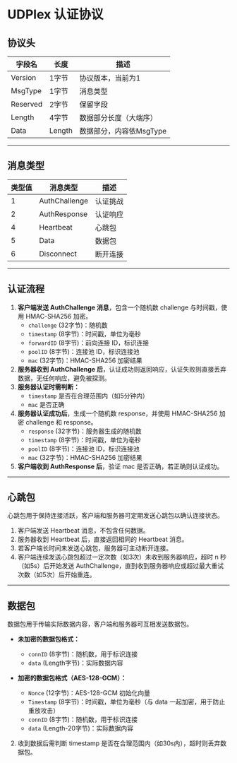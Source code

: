 # UDPlex 认证协议

## 协议头

| 字段名   | 长度   | 描述                     |
|----------|--------|--------------------------|
| Version  | 1字节  | 协议版本，当前为1        |
| MsgType  | 1字节  | 消息类型                 |
| Reserved | 2字节  | 保留字段                 |
| Length   | 4字节  | 数据部分长度（大端序）   |
| Data     | Length | 数据部分，内容依MsgType  |

---

## 消息类型

| 类型值 | 消息类型      | 描述         |
|--------|---------------|--------------|
| 1      | AuthChallenge | 认证挑战     |
| 2      | AuthResponse  | 认证响应     |
| 4      | Heartbeat     | 心跳包       |
| 5      | Data          | 数据包       |
| 6      | Disconnect    | 断开连接     |

---

## 认证流程

1. **客户端发送 AuthChallenge 消息**，包含一个随机数 challenge 与时间戳，使用 HMAC-SHA256 加密。
    - `challenge` (32字节)：随机数
    - `timestamp` (8字节)：时间戳，单位为毫秒
    - `forwardID` (8字节)：前向连接 ID，标识连接
    - `poolID` (8字节)：连接池 ID，标识连接池
    - `mac` (32字节)：HMAC-SHA256 加密结果
2. **服务器收到 AuthChallenge 后**，认证成功则返回响应，认证失败则直接丢弃数据，无任何响应，避免被探测。
3. **服务器认证时需判断：**
    - `timestamp` 是否在合理范围内（如5分钟内）
    - `mac` 是否正确
4. **服务器认证成功后**，生成一个随机数 response，并使用 HMAC-SHA256 加密 challenge 和 response。
    - `response` (32字节)：服务器生成的随机数
    - `timestamp` (8字节)：时间戳，单位为毫秒
    - `poolID` (8字节)：连接池 ID，标识连接池
    - `mac` (32字节)：HMAC-SHA256 加密结果
5. **客户端收到 AuthResponse 后**，验证 mac 是否正确，若正确则认证成功。

---

## 心跳包

心跳包用于保持连接活跃，客户端和服务器可定期发送心跳包以确认连接状态。

1. 客户端发送 Heartbeat 消息，不包含任何数据。
2. 服务器收到 Heartbeat 后，直接返回相同的 Heartbeat 消息。
3. 若客户端长时间未发送心跳包，服务器可主动断开连接。
4. 客户端连续发送心跳包超过一定次数（如3次）未收到服务器响应，超时 n 秒（如5s）后开始发送 AuthChallenge，直到收到服务器响应或超过最大重试次数（如5次）后开始重连。

---

## 数据包

数据包用于传输实际数据内容，客户端和服务器可互相发送数据包。

- **未加密的数据包格式：**
    - `connID` (8字节)：随机数，用于标识连接
    - `data` (Length字节)：实际数据内容

- **加密的数据包格式（AES-128-GCM）：**
    - `Nonce` (12字节)：AES-128-GCM 初始化向量
    - `Timestamp` (8字节)：时间戳，单位为毫秒（与 data 一起加密，用于防止重放攻击）
    - `connID` (8字节)：随机数，用于标识连接
    - `data` (Length-20字节)：实际数据内容

2. 收到数据后需判断 timestamp 是否在合理范围内（如30s内），超时则丢弃数据包。

